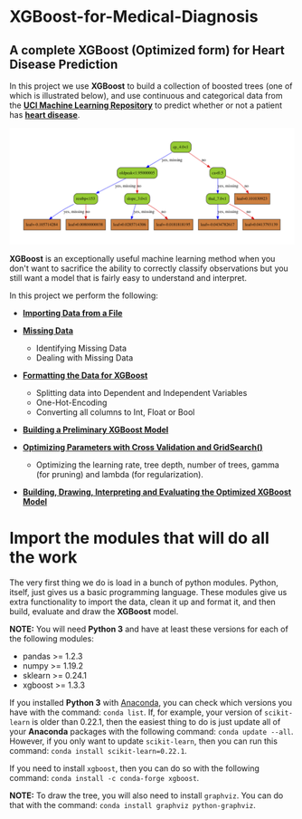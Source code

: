 # XGBoost-for-Medical-Diagnosis
## A complete XGBoost (Optimized form) for Heart Disease Prediction

In this project we use **XGBoost** to build a collection of boosted trees (one of which is illustrated below), and use continuous and categorical data from the **[UCI Machine Learning Repository](https://archive.ics.uci.edu/ml/index.php)** to predict whether or not a patient has **[heart disease](https://archive.ics.uci.edu/ml/datasets/Heart+Disease)**.

<!-- <img src="./xgboost_tree.png" alt="An XGBoost Tree" style="width: 600px;"> -->
<img src="./xgboost_tree.png" alt="An XGBoost Tree">

**XGBoost** is an exceptionally useful machine learning method when you don't want to sacrifice the ability to correctly classify observations but you still want a model that is fairly easy to understand and interpret. 

In this project we perform the following:

- **[Importing Data from a File](#download-the-data)**

- **[Missing Data](#identify-and-deal-with-missing-data)**
    - Identifying Missing Data
    - Dealing with Missing Data
    

- **[Formatting the Data for XGBoost](#format-the-data)**

    - Splitting data into Dependent and Independent Variables
    - One-Hot-Encoding
    - Converting all columns to Int, Float or Bool
    

- **[Building a Preliminary XGBoost Model](#build-tree)**


- **[Optimizing Parameters with Cross Validation and GridSearch()](#optimize-parameters)**
    
    - Optimizing the learning rate, tree depth, number of trees, gamma (for pruning) and lambda (for regularization).


- **[Building, Drawing, Interpreting and Evaluating the Optimized XGBoost Model](#draw-tree)**


# Import the modules that will do all the work
The very first thing we do is load in a bunch of python modules. Python, itself, just gives us a basic programming language. These modules give us extra functionality to import the data, clean it up and format it, and then build, evaluate and draw the **XGBoost** model. 

**NOTE:** You will need **Python 3** and have at least these versions for each of the following modules: 
- pandas >= 1.2.3
- numpy >= 1.19.2
- sklearn >= 0.24.1
- xgboost >= 1.3.3
 
If you installed **Python 3** with [Anaconda](https://www.anaconda.com/), you can check which versions you have with the command: `conda list`. If, for example, your version of `scikit-learn` is older than 0.22.1, then the easiest thing to do is just update all of your **Anaconda** packages with the following command: `conda update --all`. However, if you only want to update `scikit-learn`, then you can run this command: `conda install scikit-learn=0.22.1`.

If you need to install `xgboost`, then you can do so with the following command: `conda install -c conda-forge xgboost`.

**NOTE:** To draw the tree, you will also need to install `graphviz`. You can do that with the command: `conda install graphviz python-graphviz`.
